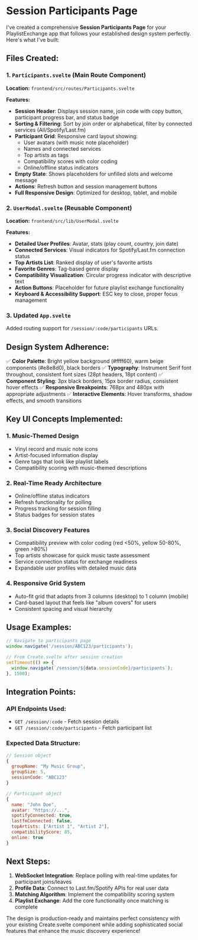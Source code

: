 # Session Participants Page

I've created a comprehensive **Session Participants Page** for your PlaylistExchange app that follows your established design system perfectly. Here's what I've built:

## Files Created:

### 1. `Participants.svelte` (Main Route Component)
**Location:** `frontend/src/routes/Participants.svelte`

**Features:**
- **Session Header**: Displays session name, join code with copy button, participant progress bar, and status badge
- **Sorting & Filtering**: Sort by join order or alphabetical, filter by connected services (All/Spotify/Last.fm)
- **Participant Grid**: Responsive card layout showing:
  - User avatars (with music note placeholder)
  - Names and connected services
  - Top artists as tags
  - Compatibility scores with color coding
  - Online/offline status indicators
- **Empty State**: Shows placeholders for unfilled slots and welcome message
- **Actions**: Refresh button and session management buttons
- **Full Responsive Design**: Optimized for desktop, tablet, and mobile

### 2. `UserModal.svelte` (Reusable Component)
**Location:** `frontend/src/lib/UserModal.svelte`

**Features:**
- **Detailed User Profiles**: Avatar, stats (play count, country, join date)
- **Connected Services**: Visual indicators for Spotify/Last.fm connection status
- **Top Artists List**: Ranked display of user's favorite artists
- **Favorite Genres**: Tag-based genre display
- **Compatibility Visualization**: Circular progress indicator with descriptive text
- **Action Buttons**: Placeholder for future playlist exchange functionality
- **Keyboard & Accessibility Support**: ESC key to close, proper focus management

### 3. Updated `App.svelte`
Added routing support for `/session/:code/participants` URLs.

## Design System Adherence:

✅ **Color Palette**: Bright yellow background (#ffff60), warm beige components (#e8e8d0), black borders
✅ **Typography**: Instrument Serif font throughout, consistent font sizes (28pt headers, 18pt content)
✅ **Component Styling**: 3px black borders, 15px border radius, consistent hover effects
✅ **Responsive Breakpoints**: 768px and 480px with appropriate adjustments
✅ **Interactive Elements**: Hover transforms, shadow effects, and smooth transitions

## Key UI Concepts Implemented:

### 1. **Music-Themed Design**
- Vinyl record and music note icons
- Artist-focused information display
- Genre tags that look like playlist labels
- Compatibility scoring with music-themed descriptions

### 2. **Real-Time Ready Architecture**
- Online/offline status indicators
- Refresh functionality for polling
- Progress tracking for session filling
- Status badges for session states

### 3. **Social Discovery Features**
- Compatibility preview with color coding (red <50%, yellow 50-80%, green >80%)
- Top artists showcase for quick music taste assessment
- Service connection status for exchange readiness
- Expandable user profiles with detailed music data

### 4. **Responsive Grid System**
- Auto-fit grid that adapts from 3 columns (desktop) to 1 column (mobile)
- Card-based layout that feels like "album covers" for users
- Consistent spacing and visual hierarchy

## Usage Examples:

```javascript
// Navigate to participants page
window.navigate('/session/ABC123/participants');

// From Create.svelte after session creation
setTimeout(() => {
  window.navigate(`/session/${data.sessionCode}/participants`);
}, 1500);
```

## Integration Points:

### API Endpoints Used:
- `GET /session/:code` - Fetch session details
- `GET /session/:code/participants` - Fetch participant list

### Expected Data Structure:
```javascript
// Session object
{
  groupName: "My Music Group",
  groupSize: 5,
  sessionCode: "ABC123"
}

// Participant object
{
  name: "John Doe",
  avatar: "https://...",
  spotifyConnected: true,
  lastfmConnected: false,
  topArtists: ["Artist 1", "Artist 2"],
  compatibilityScore: 85,
  online: true
}
```

## Next Steps:

1. **WebSocket Integration**: Replace polling with real-time updates for participant joins/leaves
2. **Profile Data**: Connect to Last.fm/Spotify APIs for real user data
3. **Matching Algorithm**: Implement the compatibility scoring system
4. **Playlist Exchange**: Add the core functionality once matching is complete

The design is production-ready and maintains perfect consistency with your existing Create.svelte component while adding sophisticated social features that enhance the music discovery experience!
